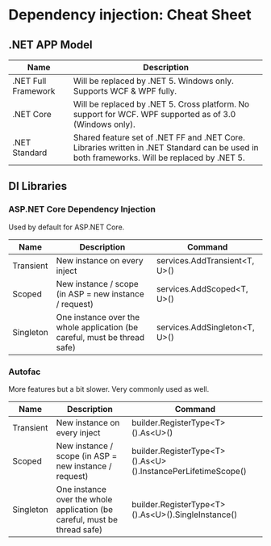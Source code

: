 

# Dependency injection: Cheat Sheet

## .NET APP Model

| Name | Description |
|--|--|
| .NET Full Framework | Will be replaced by .NET 5. Windows only. Supports WCF & WPF fully. |
| .NET Core | Will be replaced by .NET 5. Cross platform. No support for WCF. WPF supported as of 3.0 (Windows only). |
| .NET Standard | Shared feature set of .NET FF and .NET Core. Libraries written in .NET Standard can be used in both frameworks. Will be replaced by .NET 5. |

## DI Libraries

### ASP.NET Core Dependency Injection

Used by default for ASP.NET Core.

| Name | Description | Command |
|--|--|--|
| Transient | New instance on every inject | services.AddTransient\<T, U>() |
| Scoped | New instance / scope (in ASP = new instance / request) | services.AddScoped\<T, U>() |
| Singleton | One instance over the whole application (be careful, must be thread safe) | services.AddSingleton\<T, U>()

### Autofac
More features but a bit slower. Very commonly used as well.

| Name | Description | Command |
|--|--|--|
| Transient | New instance on every inject | builder.RegisterType\<T>().As\<U>() |
| Scoped | New instance / scope (in ASP = new instance / request) | builder.RegisterType\<T>().As\<U>().InstancePerLifetimeScope() |
| Singleton | One instance over the whole application (be careful, must be thread safe) | builder.RegisterType\<T>().As\<U>().SingleInstance()

